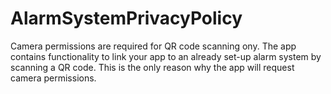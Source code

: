 # AlarmSystemPrivacyPolicy

Camera permissions are required for QR code scanning ony. The app contains functionality to link your app to an already set-up alarm system by scanning a QR code. This is the only reason why the app will request camera permissions.
